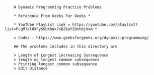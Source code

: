         # Dynamic Programming Practice Problems

        * Reference From Geeks For Geeks *

        * YouTUbe PlayList Link = https://youtube.com/playlist?list=PLqM7alHXFySGbXhWx7sBJEwY2DnhDjmxm *

        > Codes : https://www.geeksforgeeks.org/dynamic-programming/

        ## The problems includes in this directory are 

        > Length of Longest increasing Sunsequence 
        > length og longest common subsequence
        > Printing longest common subsequence  
        > Edit Distance
